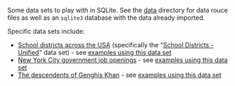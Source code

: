 Some data sets to play with in SQLite. See the [data](./data/) directory for data rouce files as well as an `sqlite3` database with the data already imported.

Specific data sets include:

- [School districts across the USA](https://www.census.gov/geographies/reference-files/time-series/geo/gazetteer-files.2010.html) (specifically the "[School Districts - Unified](https://www2.census.gov/geo/docs/maps-data/data/gazetteer/Gaz_unsd_national.zip)" data set) - see [examples using this data set](https://nyu-database-design.github.io/course-materials/slides/sqlite-intro/#25)
- [New York City government job openings](https://data.cityofnewyork.us/City-Government/NYC-Jobs/kpav-sd4t) - see [examples using this data set](https://nyu-database-design.github.io/course-materials/slides/sqlite-joins/#5)
- [The descendents of Genghis Khan](https://knowledge.kitchen/Genghis_Khan%27s_family_tree) - see [examples using this data set](https://knowledge.kitchen/Left,_Right,_and_Reflexive_Joins)
